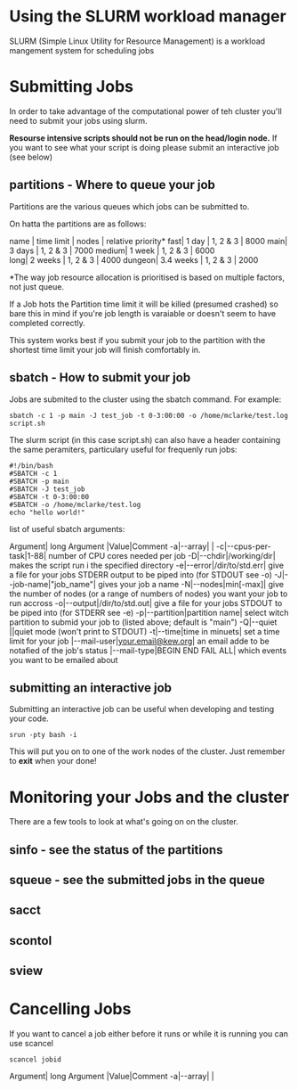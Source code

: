 # Using the SLURM workload manager

SLURM (Simple Linux Utility for Resource Management) is a workload mangement system for scheduling jobs 

# Submitting Jobs

In order to take advantage of the computational power of teh cluster you'll need to submit your jobs using slurm.

**Resourse intensive scripts should not be run on the head/login node.** If you want to see what your script is doing please submit an interactive job (see below)

## partitions - Where to queue your job

Partitions are the various queues which jobs can be submitted to.

On hatta the partitions are as follows:

name | time limit | nodes | relative priority*
fast| 1 day | 1, 2 & 3 | 8000 
main| 3 days | 1, 2 & 3 | 7000 
medium| 1 week | 1, 2 & 3 | 6000  
long| 2 weeks | 1, 2 & 3 | 4000 
dungeon| 3.4 weeks | 1, 2 & 3 | 2000 

\*The way job resource allocation is prioritised is based on multiple factors, not just queue.

If a Job hots the Partition time limit it will be killed (presumed crashed) so bare this in mind if you're job length is varaiable or doesn't seem to have completed correctly.

This system works best if you submit your job to the partition with the shortest time limit your job will finish comfortably in. 

## sbatch - How to submit your job
Jobs are submited to the cluster using the sbatch command. For example:

	sbatch -c 1 -p main -J test_job -t 0-3:00:00 -o /home/mclarke/test.log script.sh

The slurm script (in this case script.sh)  can also have a header containing the same peramiters, particulary useful for frequenly run jobs:

	#!/bin/bash 
	#SBATCH -c 1
	#SBATCH -p main
	#SBATCH -J test_job
	#SBATCH -t 0-3:00:00
	#SBATCH -o /home/mclarke/test.log
	echo "hello world!"

list of useful sbatch arguments:

Argument| long Argument |Value|Comment
-a|--array| | 
-c|--cpus-per-task|1-88| number of CPU cores needed per job
-D|--chdir|/working/dir| makes the script run i the specified directory
-e|--error|/dir/to/std.err| give a file for your jobs STDERR output to be piped into (for STDOUT see -o)
-J|--job-name|"job_name"| gives your job a name 
-N|--nodes|min[-max]| give the number of nodes (or a range of numbers of nodes) you want your job to run accross
-o|--output|/dir/to/std.out| give a file for your jobs STDOUT to be piped into (for STDERR see -e)
-p|--partition|partition name| select witch partition to submid your job to (listed above; default is "main") 
-Q|--quiet ||quiet mode (won't print to STDOUT)
-t|--time|time in minuets| set a time limit for your job
 |--mail-user|your.email@kew.org| an email adde to be notafied of the job's status
 |--mail-type|BEGIN END FAIL ALL| which events you want to be emailed about

## submitting an interactive job

Submitting an interactive job can be useful when developing and testing your code. 

	srun -pty bash -i 

This will put you on to one of the work nodes of the cluster. Just remember to **exit** when your done!

# Monitoring your Jobs and the cluster

There are a few tools to look at what's going on on the cluster.

## sinfo - see the status of the partitions

## squeue - see the submitted jobs in the queue

## sacct

## scontol

## sview

# Cancelling Jobs

If you want to cancel a job either before it runs or while it is running you can use scancel

	scancel jobid


Argument| long Argument |Value|Comment
-a|--array| | 

